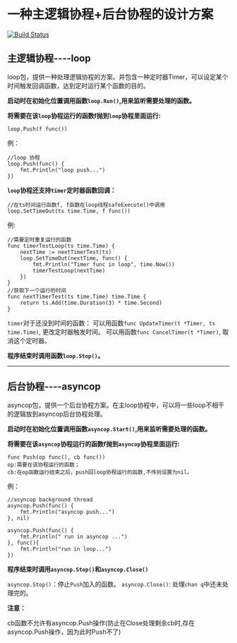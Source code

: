 # 一种主逻辑协程+后台协程的设计方案
[![Build Status](https://travis-ci.org/ronow2cn/sched.svg?branch=master)](https://travis-ci.org/ronow2cn/sched)

## 主逻辑协程----loop

loop包，提供一种处理逻辑协程的方案。并包含一种定时器Timer，可以设定某个时间触发回调函数，达到定时运行某个函数的目的。

**启动时在初始化位置调用函数`loop.Run()`,用来监听需要处理的函数。**

**将需要在该`loop`协程运行的函数f抛到`loop`协程里面运行:**

    loop.Push(f func())
例：

    //loop 协程
    loop.Push(func() {
        fmt.Println("loop push...")
    })

**`loop`协程还支持`timer`定时器函数回调：**

    //在ts时间运行函数f, f函数在loop线程safeExecute()中调用
    loop.SetTimeOut(ts time.Time, f func())

例:

    //需要定时重复运行的函数   
    func timerTestLoop(ts time.Time) {
        nextTime := nextTimerTest(ts)
        loop.SetTimeOut(nextTime, func() {
            fmt.Println("Timer func in loop", time.Now())
            timerTestLoop(nextTime)
        })
    }
    //获取下一个运行的时间
    func nextTimerTest(ts time.Time) time.Time {
        return ts.Add(time.Duration(3) * time.Second)
    }

`timer`对于还没到时间的函数：
可以用函数`func UpdateTimer(t *Timer, ts time.Time)`, 更改定时器触发时间。
可以用函数`func CancelTimer(t *Timer)`, 取消这个定时器。


**程序结束时调用函数`loop.Stop()`。**

***

## 后台协程----asyncop

asyncop包，提供一个后台协程方案。在主loop协程中，可以将一些loop不相干的逻辑放到asyncop后台协程处理。

**启动时在初始化位置调用函数`asyncop.Start()`,用来监听需要处理的函数。**

**将需要在该`asyncop`协程运行的函数f抛到`asyncop`协程里面运行:**

    func Push(op func(), cb func()) 
    op:需要在该协程运行的函数；
    cb:在op函数运行结束之后，push回loop协程运行的函数,不传则设置为nil。


例：

    //asyncop background thread
    asyncop.Push(func() {
        fmt.Println("asyncop push...")
    }, nil)

    asyncop.Push(func() {
        fmt.Println(" run in asyncop ...")
    }, func(){
        fmt.Println("run in loop...")
    })

**程序结束时调用`asyncop.Stop()`和`asyncop.Close()`**

`asyncop.Stop()`：停止`Push`加入的函数。
`asyncop.Close()`: 处理`chan q`中还未处理完的。

**注意：**

cb函数不允许有asyncop.Push操作(防止在Close处理剩余cb时,存在asyncop.Push操作，因为此时Push不了)




